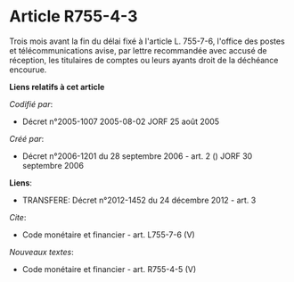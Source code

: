 # Article R755-4-3

Trois mois avant la fin du délai fixé à l'article L. 755-7-6, l'office des postes et télécommunications avise, par lettre
recommandée avec accusé de réception, les titulaires de comptes ou leurs ayants droit de la déchéance encourue.

**Liens relatifs à cet article**

_Codifié par_:

  - Décret n°2005-1007 2005-08-02 JORF 25 août 2005

_Créé par_:

  - Décret n°2006-1201 du 28 septembre 2006 - art. 2 () JORF 30 septembre 2006

**Liens**:

  - TRANSFERE: Décret n°2012-1452 du 24 décembre 2012 - art. 3

_Cite_:

  - Code monétaire et financier - art. L755-7-6 (V)

_Nouveaux textes_:

  - Code monétaire et financier - art. R755-4-5 (V)
